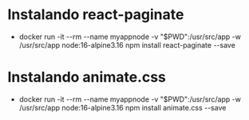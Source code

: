 # Instalando react-paginate

- docker run -it --rm --name myappnode -v "$PWD":/usr/src/app -w /usr/src/app node:16-alpine3.16 npm install react-paginate --save

# Instalando animate.css

- docker run -it --rm --name myappnode -v "$PWD":/usr/src/app -w /usr/src/app node:16-alpine3.16 npm install animate.css --save
